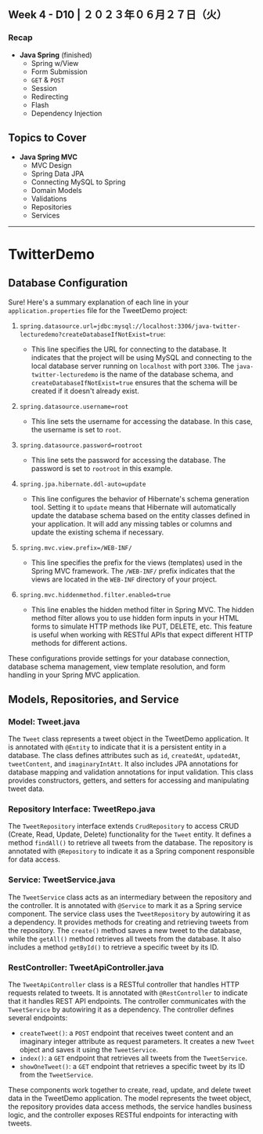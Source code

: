 ## **Week 4** - D10 |  ２０２３年０６月２７日（火）

### Recap
- **Java Spring** (finished)
    - Spring w/View
    - Form Submission
    - `GET` & `POST`
    - Session
    - Redirecting
    - Flash
    - Dependency Injection

## Topics to Cover
- **Java Spring MVC**
    - MVC Design
    - Spring Data JPA
    - Connecting MySQL to Spring
    - Domain Models
    - Validations
    - Repositories
    - Services

---

# TwitterDemo

## Database Configuration
Sure! Here's a summary explanation of each line in your `application.properties` file for the TweetDemo project:

1. `spring.datasource.url=jdbc:mysql://localhost:3306/java-twitter-lecturedemo?createDatabaseIfNotExist=true`: 
   - This line specifies the URL for connecting to the database. It indicates that the project will be using MySQL and connecting to the local database server running on `localhost` with port `3306`. The `java-twitter-lecturedemo` is the name of the database schema, and `createDatabaseIfNotExist=true` ensures that the schema will be created if it doesn't already exist.

2. `spring.datasource.username=root`
   - This line sets the username for accessing the database. In this case, the username is set to `root`.

3. `spring.datasource.password=rootroot`
   - This line sets the password for accessing the database. The password is set to `rootroot` in this example.

4. `spring.jpa.hibernate.ddl-auto=update`
   - This line configures the behavior of Hibernate's schema generation tool. Setting it to `update` means that Hibernate will automatically update the database schema based on the entity classes defined in your application. It will add any missing tables or columns and update the existing schema if necessary.

5. `spring.mvc.view.prefix=/WEB-INF/`
   - This line specifies the prefix for the views (templates) used in the Spring MVC framework. The `/WEB-INF/` prefix indicates that the views are located in the `WEB-INF` directory of your project.

6. `spring.mvc.hiddenmethod.filter.enabled=true`
   - This line enables the hidden method filter in Spring MVC. The hidden method filter allows you to use hidden form inputs in your HTML forms to simulate HTTP methods like PUT, DELETE, etc. This feature is useful when working with RESTful APIs that expect different HTTP methods for different actions.

These configurations provide settings for your database connection, database schema management, view template resolution, and form handling in your Spring MVC application.

## Models, Repositories, and Service

### Model: **Tweet.java**

The `Tweet` class represents a tweet object in the TweetDemo application. It is annotated with `@Entity` to indicate that it is a persistent entity in a database. The class defines attributes such as `id`, `createdAt`, `updatedAt`, `tweetContent`, and `imaginaryIntAtt`. It also includes JPA annotations for database mapping and validation annotations for input validation. This class provides constructors, getters, and setters for accessing and manipulating tweet data.

### Repository Interface: **TweetRepo.java**

The `TweetRepository` interface extends `CrudRepository` to access CRUD (Create, Read, Update, Delete) functionality for the `Tweet` entity. It defines a method `findAll()` to retrieve all tweets from the database. The repository is annotated with `@Repository` to indicate it as a Spring component responsible for data access.

### Service: **TweetService.java**

The `TweetService` class acts as an intermediary between the repository and the controller. It is annotated with `@Service` to mark it as a Spring service component. The service class uses the `TweetRepository` by autowiring it as a dependency. It provides methods for creating and retrieving tweets from the repository. The `create()` method saves a new tweet to the database, while the `getAll()` method retrieves all tweets from the database. It also includes a method `getById()` to retrieve a specific tweet by its ID.

### **RestController: TweetApiController.java**
The `TweetApiController` class is a RESTful controller that handles HTTP requests related to tweets. It is annotated with `@RestController` to indicate that it handles REST API endpoints. The controller communicates with the `TweetService` by autowiring it as a dependency. The controller defines several endpoints: 
- `createTweet()`: a `POST` endpoint that receives tweet content and an imaginary integer attribute as request parameters. It creates a new `Tweet` object and saves it using the `TweetService`.
- `index()`: a `GET` endpoint that retrieves all tweets from the `TweetService`.
- `showOneTweet()`: a `GET` endpoint that retrieves a specific tweet by its ID from the `TweetService`.

These components work together to create, read, update, and delete tweet data in the TweetDemo application. The model represents the tweet object, the repository provides data access methods, the service handles business logic, and the controller exposes RESTful endpoints for interacting with tweets.
